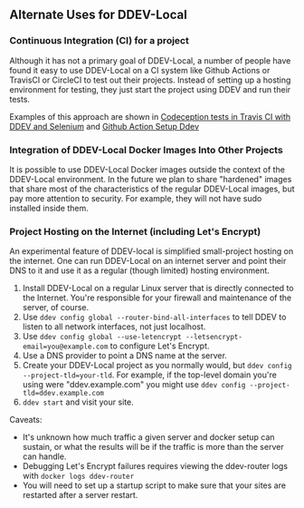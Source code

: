 ## Alternate Uses for DDEV-Local

### Continuous Integration (CI) for a project

Although it has not a primary goal of DDEV-Local, a number of people have found it easy to use DDEV-Local on a CI system like Github Actions or TravisCI or CircleCI to test out their projects. Instead of setting up a hosting environment for testing, they just start the project using DDEV and run their tests.

Examples of this approach are shown in [Codeception tests in Travis CI with DDEV and Selenium](https://dev.to/tomasnorre/codeception-tests-in-travis-ci-with-ddev-and-selenium-1607) and [Github Action Setup Ddev](https://github.com/jonaseberle/github-action-setup-ddev)

### Integration of DDEV-Local Docker Images Into Other Projects

It is possible to use DDEV-Local Docker images outside the context of the DDEV-Local environment. In the future we plan to share "hardened" images that share most of the characteristics of the regular DDEV-Local images, but pay more attention to security. For example, they will not have sudo installed inside them.

### Project Hosting on the Internet (including Let's Encrypt)

An experimental feature of DDEV-local is simplified small-project hosting on the internet. One can run DDEV-Local on an internet server and point their DNS to it and use it as a regular (though limited) hosting environment.

1. Install DDEV-Local on a regular Linux server that is directly connected to the Internet. You're responsible for your firewall and maintenance of the server, of course.
2. Use `ddev config global --router-bind-all-interfaces` to tell DDEV to listen to all network interfaces, not just localhost.
3. Use `ddev config global --use-letencrypt --letsencrypt-email=you@example.com` to configure Let's Encrypt.
4. Use a DNS provider to point a DNS name at the server.
5. Create your DDEV-Local project as you normally would, but `ddev config --project-tld=your-tld`. For example, if the top-level domain you're using were "ddev.example.com" you might use `ddev config --project-tld=ddev.example.com`
6. `ddev start` and visit your site.

Caveats:

* It's unknown how much traffic a given server and docker setup can sustain, or what the results will be if the traffic is more than the server can handle.
* Debugging Let's Encrypt failures requires viewing the ddev-router logs with `docker logs ddev-router`
* You will need to set up a startup script to make sure that your sites are restarted after a server restart.
